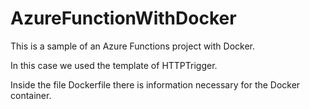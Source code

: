 # AzureFunctionWithDocker

This is a sample of an Azure Functions project with Docker.

In this case we used the template of HTTPTrigger.

Inside the file Dockerfile there is information necessary for the Docker container.
